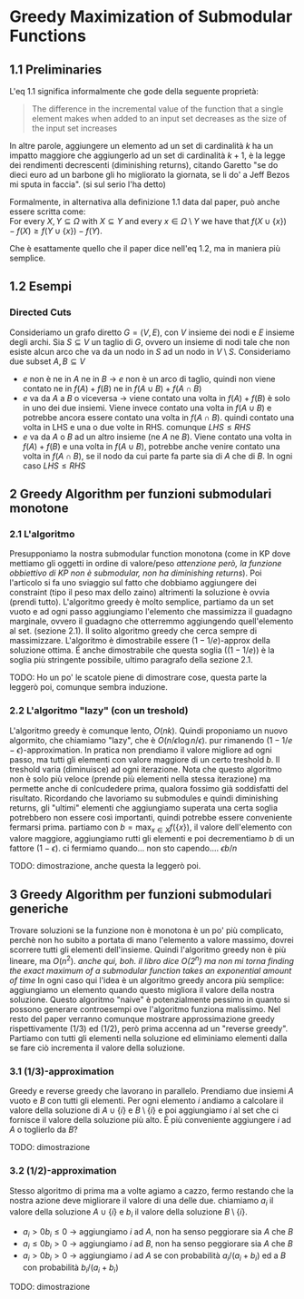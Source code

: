 # Greedy Maximization of Submodular Functions

## 1.1 Preliminaries

L'eq 1.1 significa informalmente che gode della seguente proprietà: 

> The difference in the incremental value of the function that a single element makes when added to an input set decreases as the size of the input set increases

In altre parole, aggiungere un elemento ad un set di cardinalità $k$ ha un impatto maggiore che aggiungerlo ad un set di cardinalità $k+1$, è la legge dei rendimenti decrescenti (diminishing returns), citando Garetto "se do dieci euro ad un barbone gli ho migliorato la giornata, se li do' a Jeff Bezos mi sputa in faccia". (si sul serio l'ha detto)

Formalmente, in alternativa alla definizione 1.1 data dal paper, può anche essere scritta come:<br>
For every $X, Y \subseteq \Omega$ with $X \subseteq Y$ and every ${\displaystyle x\in \Omega \setminus Y}$ we have that $f(X\cup \{x\})-f(X)\geq f(Y\cup \{x\})-f(Y)$.<br>

Che è esattamente quello che il paper dice nell'eq 1.2, ma in maniera più semplice.

## 1.2 Esempi
### Directed Cuts

Consideriamo un grafo diretto $G=(V,E)$, con $V$ insieme dei nodi e $E$ insieme degli archi. Sia $S \subseteq V$ un taglio di $G$, ovvero un insieme di nodi tale che non esiste alcun arco che va da un nodo in $S$ ad un nodo in $V \setminus S$.
Consideriamo due subset $A,B \subseteq V$

- $e$ non è ne in $A$ ne in $B$ -> $e$ non è un arco di taglio, quindi non viene contato ne in $f(A) + f(B)$ ne in $f(A \cup B) + f(A \cap B)$
- $e$ va da $A$ a $B$ o viceversa -> viene contato una volta in $f(A) + f(B)$ è solo in uno dei due insiemi. Viene invece contato una volta in $f(A \cup B)$ e potrebbe ancora essere contato una volta in $f(A \cap B)$. quindi contato una volta in LHS e una o due volte in RHS. comunque $LHS \leq RHS$
- $e$ va da $A$ o $B$ ad un altro insieme (ne $A$ ne $B$). Viene contato una volta in $f(A) + f(B)$ e una volta in $f(A \cup B)$, potrebbe anche venire contato una volta in $f(A \cap B)$, se il nodo da cui parte fa parte sia di $A$ che di $B$. In ogni caso $LHS \leq RHS$

## 2 Greedy Algorithm per funzioni submodulari monotone
### 2.1 L'algoritmo
Presupponiamo la nostra submodular function monotona (come in KP dove mettiamo gli oggetti in ordine di valore/peso _attenzione però, la funzione obbiettivo di KP non è submodular, non ha diminishing returns_). Poi l'articolo si fa uno sviaggio sul fatto che dobbiamo aggiungere dei constraint (tipo il peso max dello zaino) altrimenti la soluzione è ovvia (prendi tutto).
L'algoritmo greedy è molto semplice, partiamo da un set vuoto e ad ogni passo aggiungiamo l'elemento che massimizza il guadagno marginale, ovvero il guadagno che otterremmo aggiungendo quell'elemento al set. (sezione 2.1). Il solito algoritmo greedy che cerca sempre di massimizzare.
L'algoritmo è dimostrabile essere $(1 − 1/e)$-approx della soluzione ottima. É anche dimostrabile che questa soglia ($(1-1/e)$) è la soglia più stringente possibile, ultimo paragrafo della sezione 2.1.

TODO: Ho un po' le scatole piene di dimostrare cose, questa parte la leggerò poi, comunque sembra induzione.

### 2.2 L'algoritmo "lazy" (con un treshold)
L'algoritmo greedy è comunque lento, $O(nk)$. Quindi proponiamo un nuovo algormito, che chiamiamo "lazy", che è $O(n/\epsilon \log n/\epsilon)$. pur rimanendo $(1 − 1/e − \epsilon)$-approximation.
In pratica non prendiamo il valore migliore ad ogni passo, ma tutti gli elementi con valore maggiore di un certo treshold _b_. Il treshold varia (diminuisce) ad ogni iterazione.
Nota che questo algoritmo non è solo più veloce (prende più elementi nella stessa iterazione) ma permette anche di conlcudedere prima, qualora fossimo già soddisfatti del risultato. Ricordando che lavoriamo su submodules e quindi diminishing returns, gli "ultimi" elementi che aggiungiamo superata una certa soglia potrebbero non essere così importanti, quindi potrebbe essere conveniente fermarsi prima.
partiamo con $b=\max _{x \in X} f(\{x\})$, il valore dell'elemento con valore maggiore, aggiungiamo rutti gli elementi e poi decrementiamo $b$ di un fattore $(1-\epsilon)$. ci fermiamo quando... non sto capendo.... $\epsilon b/n$ 

TODO: dimostrazione, anche questa la leggerò poi.
## 3 Greedy Algorithm per funzioni submodulari generiche
Trovare soluzioni se la funzione non è monotona è un po' più complicato, perchè non ho subito a portata di mano l'elemento a valore massimo, dovrei scorrere tutti gli elementi dell'insieme.
Quindi l'algoritmo greedy non è più lineare, ma $O(n^2)$. 
*anche qui, boh. il libro dice $O(2^n)$ ma non mi torna* _finding the exact maximum of a submodular function takes an exponential amount of time_
In ogni caso qui l'idea è un algoritmo greedy ancora più semplice: aggiungiamo un elemento quando questo migliora il valore della nostra soluzione.
Questo algoritmo "naive" è potenzialmente pessimo in quanto si possono generare controesempi ove l'algoritmo funziona malissimo.
Nel resto del paper verranno comunque mostrare approssimazione greedy rispettivamente (1/3) ed (1/2), però prima accenna ad un "reverse greedy".
Partiamo con tutti gli elementi nella soluzione ed eliminiamo elementi dalla se fare ciò incrementa il valore della soluzione.

### 3.1 (1/3)-approximation
Greedy e reverse greedy che lavorano in parallelo.
Prendiamo due insiemi $A$ vuoto e $B$ con tutti gli elementi.
Per ogni elemento $i$ andiamo a calcolare il valore della soluzione di $A \cup \{i\}$ e $B \setminus \{i\}$ e poi aggiungiamo $i$ al set che ci fornisce il valore della soluzione più alto. É più conveniente aggiungere $i$ ad $A$ o toglierlo da $B$?

TODO: dimostrazione

### 3.2 (1/2)-approximation
Stesso algoritmo di prima ma a volte agiamo a cazzo, fermo restando che la nostra azione deve migliorare il valore di una delle due.
chiamiamo $a_{i}$ il valore della soluzione $A \cup \{i\}$ e $b_{i}$ il valore della soluzione $B \setminus \{i\}$.

- $a_{i} > 0 b_{i} \leq 0$ -> aggiungiamo $i$ ad $A$, non ha senso peggiorare sia $A$ che $B$
- $a_{i} \leq 0 b_{i} > 0$ -> aggiungiamo $i$ ad $B$, non ha senso peggiorare sia $A$ che $B$
- $a_{i} > 0 b_{i} > 0$ -> aggiungiamo $i$ ad $A$ se con probabilità $a_i /(a_i+b_i)$ ed a $B$ con probabilità $b_i /(a_i+b_i)$

TODO: dimostrazione
